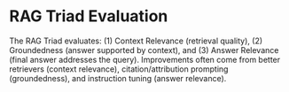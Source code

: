 # RAG Triad Evaluation

The RAG Triad evaluates: (1) Context Relevance (retrieval quality), (2) Groundedness (answer supported by context), and (3) Answer Relevance (final answer addresses the query). Improvements often come from better retrievers (context relevance), citation/attribution prompting (groundedness), and instruction tuning (answer relevance).
